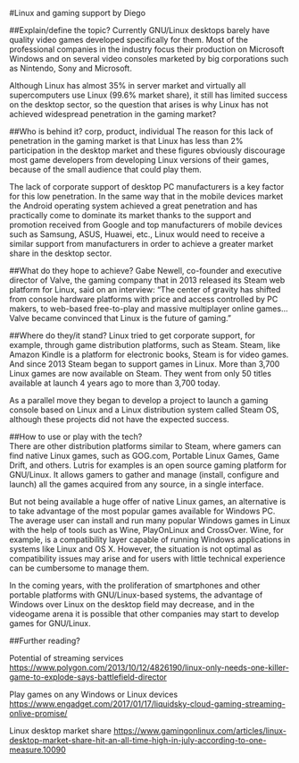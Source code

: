 #Linux and gaming support
by Diego

##Explain/define the topic? 
Currently GNU/Linux desktops barely have quality video games developed specifically for them. Most of the professional companies in the industry focus their production on Microsoft Windows and on several video consoles marketed by big corporations such as Nintendo, Sony and Microsoft.

Although Linux has almost 35% in server market and virtually all supercomputers use Linux (99.6% market share), it still has limited success on the desktop sector, so the question that arises is why Linux has not achieved widespread penetration in the gaming market?

##Who is behind it? corp, product, individual 
The reason for this lack of penetration in the gaming market is that Linux has less than 2% participation in the desktop market and these figures obviously discourage most game developers from developing Linux versions of their games, because of the small audience that could play them.

The lack of corporate support of desktop PC manufacturers is a key factor for this low penetration. In the same way that in the mobile devices market the Android operating system achieved a great penetration and has practically come to dominate its market thanks to the support and promotion received from Google and top manufacturers of mobile devices such as Samsung, ASUS, Huawei, etc., Linux would need to receive a similar support from manufacturers in order to achieve a greater market share in the desktop sector.

##What do they hope to achieve? 
Gabe Newell, co-founder and executive director of Valve, the gaming company that in 2013 released its Steam web platform for Linux, said on an interview: “The center of gravity has shifted from console hardware platforms with price and access controlled by PC makers, to web-based free-to-play and massive multiplayer online games… Valve became convinced that Linux is the future of gaming.”

##Where do they/it stand? 
Linux tried to get corporate support, for example, through game distribution platforms, such as Steam. Steam, like Amazon Kindle is a platform for electronic books, Steam is for video games. And since 2013 Steam began to support games in Linux. More than 3,700 Linux games are now available on Steam. They went from only 50 titles available at launch 4 years ago to more than 3,700 today.

As a parallel move they began to develop a project to launch a gaming console based on Linux and a Linux distribution system called Steam OS, although these projects did not have the expected success.

##How to use or play with the tech?  
There are other distribution platforms similar to Steam, where gamers can find native Linux games, such as GOG.com, Portable Linux Games, Game Drift, and others. Lutris for examples is an open source gaming platform for GNU/Linux. It allows gamers to gather and manage (install, configure and launch) all the games acquired from any source, in a single interface.

But not being available a huge offer of native Linux games, an alternative is to take advantage of the most popular games available for Windows PC. The average user can install and run many popular Windows games in Linux with the help of tools such as Wine, PlayOnLinux and CrossOver. Wine, for example, is a compatibility layer capable of running Windows applications in systems like Linux and OS X. However, the situation is not optimal as compatibility issues may arise and for users with little technical experience can be cumbersome to manage them. 

In the coming years, with the proliferation of smartphones and other portable platforms with GNU/Linux-based systems, the advantage of Windows over Linux on the desktop field may decrease, and in the videogame arena it is possible that other companies may start to develop games for GNU/Linux.

##Further reading? 

Potential of streaming services https://www.polygon.com/2013/10/12/4826190/linux-only-needs-one-killer-game-to-explode-says-battlefield-director

Play games on any Windows or Linux devices https://www.engadget.com/2017/01/17/liquidsky-cloud-gaming-streaming-onlive-promise/

Linux desktop market share https://www.gamingonlinux.com/articles/linux-desktop-market-share-hit-an-all-time-high-in-july-according-to-one-measure.10090
